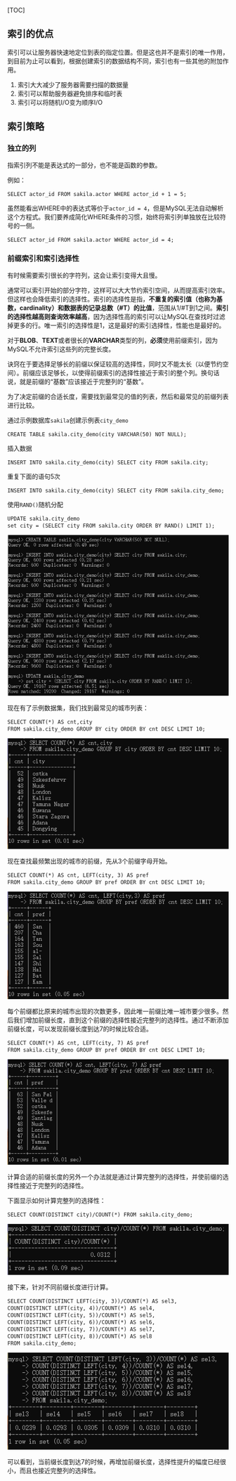 [TOC]



## **索引的优点**

索引可以让服务器快速地定位到表的指定位置。但是这也并不是索引的唯一作用，到目前为止可以看到，根据创建索引的数据结构不同，索引也有一些其他的附加作用。

1. 索引大大减少了服务器需要扫描的数据量
2. 索引可以帮助服务器避免排序和临时表
3. 索引可以将随机I/O变为顺序I/O



## **索引策略**

### **独立的列**

指索引列不能是表达式的一部分，也不能是函数的参数。

例如：

```mysql
SELECT actor_id FROM sakila.actor WHERE actor_id + 1 = 5;
```

虽然能看出WHERE中的表达式等价于`actor_id = 4`，但是MySQL无法自动解析这个方程式。我们要养成简化WHERE条件的习惯，始终将索引列单独放在比较符号的一侧。

```mysql
SELECT actor_id FROM sakila.actor WHERE actor_id = 4;
```



### **前缀索引和索引选择性**

有时候需要索引很长的字符列，这会让索引变得大且慢。

通常可以索引开始的部分字符，这样可以大大节约索引空间，从而提高索引效率。但这样也会降低索引的选择性。索引的选择性是指，**不重复的索引值（也称为基数，cardinality）和数据表的记录总数（#T）的比值**，范围从1/#T到1之间。**索引的选择性越高则查询效率越高**，因为选择性高的索引可以让MySQL在查找时过滤掉更多的行。唯一索引的选择性是1，这是最好的索引选择性，性能也是最好的。

对于**BLOB**、**TEXT**或者很长的**VARCHAR**类型的列，**必须**使用前缀索引，因为MySQL不允许索引这些列的完整长度。

诀窍在于要选择足够长的前缀以保证较高的选择性，同时又不能太长（以便节约空间）。前缀应该足够长，以使得前缀索引的选择性接近于索引的整个列。换句话说，就是前缀的“基数”应该接近于完整列的“基数”。

为了决定前缀的合适长度，需要找到最常见的值的列表，然后和最常见的前缀列表进行比较。

通过示例数据库`sakila`创建示例表`city_demo`

```mysql
CREATE TABLE sakila.city_demo(city VARCHAR(50) NOT NULL);
```

插入数据

```mysql
INSERT INTO sakila.city_demo(city) SELECT city FROM sakila.city;
```

重复下面的语句5次

```mysql
INSERT INTO sakila.city_demo(city) SELECT city FROM sakila.city_demo;
```

使用`RAND()`随机分配

```mysql
UPDATE sakila.city_demo
set city = (SELECT city FROM sakila.city ORDER BY RAND() LIMIT 1);
```

![image-20211021150449056](创建高性能索引.assets/image-20211021150449056.png)



现在有了示例数据集，我们找到最常见的城市列表：

```mysql
SELECT COUNT(*) AS cnt,city
FROM sakila.city_demo GROUP BY city ORDER BY cnt DESC LIMIT 10;
```

![image-20211021151535849](创建高性能索引.assets/image-20211021151535849.png)



现在查找最频繁出现的城市的前缀，先从3个前缀字母开始。

```mysql
SELECT COUNT(*) AS cnt, LEFT(city, 3) AS pref
FROM sakila.city_demo GROUP BY pref ORDER BY cnt DESC LIMIT 10;
```

![image-20211021152151040](创建高性能索引.assets/image-20211021152151040.png)



每个前缀都比原来的城市出现的次数更多，因此唯一前缀比唯一城市要少很多。然后我们增加前缀长度，直到这个前缀的选择性接近完整列的选择性。通过不断添加前缀长度，可以发现前缀长度到达7的时候比较合适。

```mysql
SELECT COUNT(*) AS cnt, LEFT(city, 7) AS pref
FROM sakila.city_demo GROUP BY pref ORDER BY cnt DESC LIMIT 10;
```

![image-20211021152934918](创建高性能索引.assets/image-20211021152934918.png)



计算合适的前缀长度的另外一个办法就是通过计算完整列的选择性，并使前缀的选择性接近于完整列的选择性。

下面显示如何计算完整列的选择性：

```mysql
SELECT COUNT(DISTINCT city)/COUNT(*) FROM sakila.city_demo;
```

![image-20211021153555685](创建高性能索引.assets/image-20211021153555685.png)

接下来，针对不同前缀长度进行计算。

```mysql
SELECT COUNT(DISTINCT LEFT(city, 3))/COUNT(*) AS sel3,
COUNT(DISTINCT LEFT(city, 4))/COUNT(*) AS sel4,
COUNT(DISTINCT LEFT(city, 5))/COUNT(*) AS sel5,
COUNT(DISTINCT LEFT(city, 6))/COUNT(*) AS sel6,
COUNT(DISTINCT LEFT(city, 7))/COUNT(*) AS sel7,
COUNT(DISTINCT LEFT(city, 8))/COUNT(*) AS sel8
FROM sakila.city_demo;
```

![image-20211021154021591](创建高性能索引.assets/image-20211021154021591.png)

可以看到，当前缀长度到达7的时候，再增加前缀长度，选择性提升的幅度已经很小，而且也接近完整列的选择性。